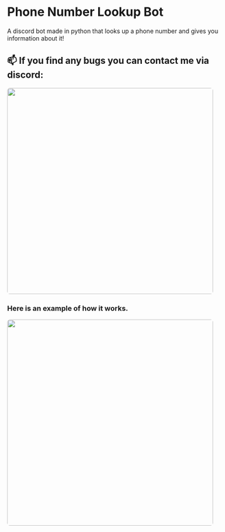 # Phone Number Lookup Bot
A discord bot made in python that looks up a phone number and gives you information about it!
## 📫 If you find any bugs you can contact me via discord:
<img src='https://discord.c99.nl/widget/theme-4/903262208388132945.png' style='border-radius: 0.4rem; width: 30rem' />


### Here is an example of how it works.
<img src='https://i.ibb.co/hRtzQGc/image-3.png' style='border-radius: 0.4rem; width: 30rem' />
